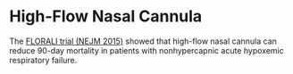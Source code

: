 # High-Flow Nasal Cannula
The [FLORALI trial (NEJM 2015)](http://www.nejm.org/doi/full/10.1056/NEJMoa1503326) showed that high-flow nasal cannula can reduce 90-day mortality in patients with nonhypercapnic acute hypoxemic respiratory failure.